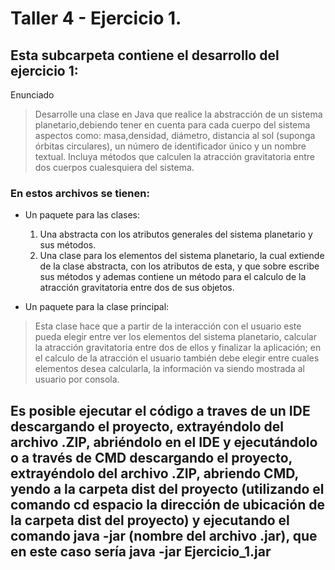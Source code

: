 # Taller 4 - Ejercicio 1.
## Esta subcarpeta contiene el desarrollo del ejercicio 1:
Enunciado
> Desarrolle una clase en Java que realice la abstracción de un sistema planetario,debiendo tener en cuenta para cada cuerpo del sistema aspectos como: masa,densidad, diámetro, distancia al sol (suponga órbitas circulares), un número de identificador único y un nombre textual. Incluya métodos que calculen la atracción gravitatoria entre dos cuerpos cualesquiera del sistema.

### En estos archivos se tienen:

* Un paquete para las clases:
  1. Una abstracta con los atributos generales del sistema planetario y sus métodos.
  2. Una clase para los elementos del sistema planetario, la cual extiende de la clase abstracta, con los atributos de esta, y que sobre escribe sus métodos y ademas contiene un método para el calculo de la atracción gravitatoria entre dos de sus objetos.

* Un paquete para la clase principal:

> Esta clase hace que a partir de la interacción con el usuario este pueda elegir entre ver los elementos del sistema planetario, calcular la atracción gravitatoria entre dos de ellos y finalizar la aplicación; en el calculo de la atracción el usuario también debe elegir entre cuales elementos desea calcularla, la información va siendo mostrada al usuario por consola.

## Es posible ejecutar el código a traves de un IDE descargando el proyecto, extrayéndolo del archivo .ZIP, abriéndolo en el IDE y ejecutándolo o a través de CMD descargando el proyecto, extrayéndolo del archivo .ZIP, abriendo CMD, yendo a la carpeta dist del proyecto (utilizando el comando cd espacio la dirección de ubicación de la carpeta dist del proyecto) y ejecutando el comando java -jar (nombre del archivo .jar), que en este caso sería java -jar Ejercicio_1.jar
